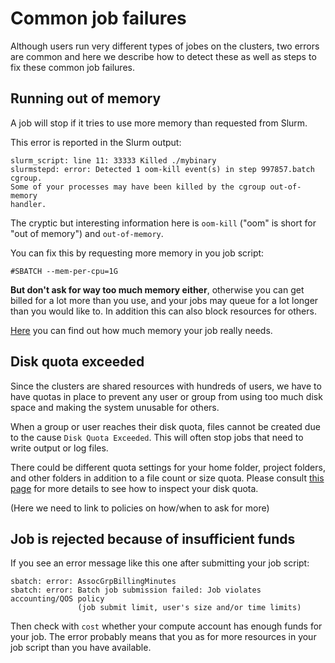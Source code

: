 

# Common job failures

Although users run very different types of jobes on the clusters, two errors are common and here we
describe how to detect these as well as steps to fix these common job failures.


## Running out of memory

A job will stop if it tries to use more memory than requested from Slurm.

This error is reported in the Slurm output:
```
slurm_script: line 11: 33333 Killed ./mybinary
slurmstepd: error: Detected 1 oom-kill event(s) in step 997857.batch cgroup.
Some of your processes may have been killed by the cgroup out-of-memory
handler.
```

The cryptic but interesting information here is `oom-kill` ("oom" is short for "out of memory") and `out-of-memory`.

You can fix this by requesting more memory in you job script:
```
#SBATCH --mem-per-cpu=1G
```

**But don't ask for way too much memory either**, otherwise you can get billed
for a lot more than you use, and your jobs may queue for a lot longer than you
would like to. In addition this can also block resources for others.

[Here](/jobs/choosing_memory_settings.html) you can find out
how much memory your job really needs.


## Disk quota exceeded

Since the clusters are shared resources with hundreds of users, we have to have
quotas in place to prevent any user or group from
using too much disk space and making the system unusable for others.

When a group or user reaches their disk quota, files cannot be created due to the cause `Disk Quota Exceeded`.
This will often stop jobs that need to write output or log files.

There could be different quota settings for your home folder, project folders,
and other folders in addition to a file count or size quota.  Please consult
[this page](https://documentation.sigma2.no/files_storage/clusters.html) for
more details to see how to inspect your disk quota.

(Here we need to link to policies on how/when to ask for more)


## Job is rejected because of insufficient funds

If you see an error message like this one after submitting your job script:
```
sbatch: error: AssocGrpBillingMinutes
sbatch: error: Batch job submission failed: Job violates accounting/QOS policy
               (job submit limit, user's size and/or time limits)
```

Then check with `cost` whether your compute account has enough funds for your
job.  The error probably means that you as for more resources in your job
script than you have available.
